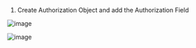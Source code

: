 
1. Create Authorization Object and add the Authorization Field

![image](https://github.com/govendrana/kodiak/assets/169263393/7b8227fc-2cac-4b24-b400-72fd339535d6)

![image](https://github.com/govendrana/kodiak/assets/169263393/d863c124-a272-439f-9826-b393bb59be07)


